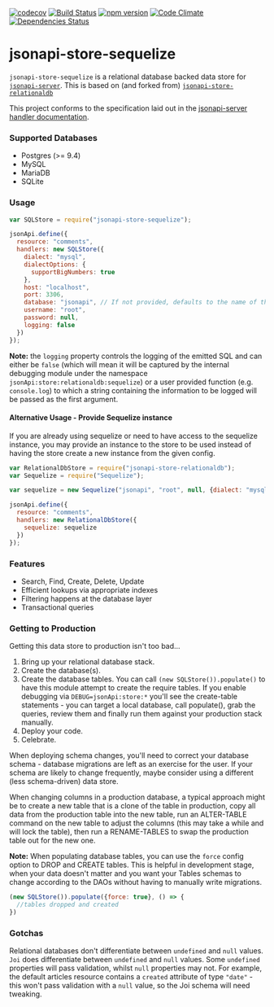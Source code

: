 [![codecov](https://codecov.io/gh/coding-blocks/jsonapi-store-sequelize/branch/master/graph/badge.svg)](https://codecov.io/gh/coding-blocks/jsonapi-store-sequelize)
[![Build Status](https://travis-ci.org/coding-blocks/jsonapi-store-sequelize.svg?branch=master)](https://travis-ci.org/coding-blocks/jsonapi-store-sequelize)
[![npm version](https://badge.fury.io/js/%40coding-blocks%2Fjsonapi-store-sequelize.svg)](https://badge.fury.io/js/%40coding-blocks%2Fjsonapi-store-sequelize)
[![Code Climate](https://codeclimate.com/github/coding-blocks/jsonapi-store-sequelize/badges/gpa.svg)](https://codeclimate.com/github/coding-blocks/jsonapi-store-sequelize)
[![Dependencies Status](https://david-dm.org/coding-blocks/jsonapi-store-sequelize.svg)](https://david-dm.org/coding-blocks/jsonapi-store-sequelize)


# jsonapi-store-sequelize

`jsonapi-store-sequelize` is a relational database backed data store for [`jsonapi-server`](https://github.com/holidayextras/jsonapi-server).
This is based on (and forked from) [`jsonapi-store-relationaldb`](https://github.com/holidayextras/jsonapi-store-relationaldb)

This project conforms to the specification laid out in the [jsonapi-server handler documentation](https://github.com/holidayextras/jsonapi-server/blob/master/documentation/handlers.md).

### Supported Databases

 * Postgres (>= 9.4)
 * MySQL
 * MariaDB
 * SQLite

### Usage

```javascript
var SQLStore = require("jsonapi-store-sequelize");

jsonApi.define({
  resource: "comments",
  handlers: new SQLStore({
    dialect: "mysql",
    dialectOptions: {
      supportBigNumbers: true
    },
    host: "localhost",
    port: 3306,
    database: "jsonapi", // If not provided, defaults to the name of the resource
    username: "root",
    password: null,
    logging: false
  })
});
```

**Note:** the `logging` property controls the logging of the emitted SQL and can either be `false` (which will mean it will be captured by the internal debugging module under the namespace `jsonApi:store:relationaldb:sequelize`) or a user provided function (e.g. `console.log`) to which a string containing the information to be logged will be passed as the first argument.

#### Alternative Usage - Provide Sequelize instance

If you are already using sequelize or need to have access to the sequelize instance, you may provide an instance to the store to be used instead of having the store create a new instance from the given config.

```javascript
var RelationalDbStore = require("jsonapi-store-relationaldb");
var Sequelize = require("Sequelize");

var sequelize = new Sequelize("jsonapi", "root", null, {dialect: "mysql"});

jsonApi.define({
  resource: "comments",
  handlers: new RelationalDbStore({
    sequelize: sequelize
  })
});
```

### Features

 * Search, Find, Create, Delete, Update
 * Efficient lookups via appropriate indexes
 * Filtering happens at the database layer
 * Transactional queries


### Getting to Production

Getting this data store to production isn't too bad...

1. Bring up your relational database stack.
2. Create the database(s).
3. Create the database tables. You can call `(new SQLStore()).populate()` to have this module attempt to create the require tables. If you enable debugging via `DEBUG=jsonApi:store:*` you'll see the create-table statements - you can target a local database, call populate(), grab the queries, review them and finally run them against your production stack manually.
3. Deploy your code.
4. Celebrate.

When deploying schema changes, you'll need to correct your database schema - database migrations are left as an exercise for the user. If your schema are likely to change frequently, maybe consider using a different (less schema-driven) data store.

When changing columns in a production database, a typical approach might be to create a new table that is a clone of the table in production, copy all data from the production table into the new table, run an ALTER-TABLE command on the new table to adjust the columns (this may take a while and will lock the table), then run a RENAME-TABLES to swap the production table out for the new one.

**Note:** When populating database tables, you can use the `force` config option to DROP and CREATE tables. This is helpful in development stage, when your data doesn't matter and you want your Tables schemas to change according to the DAOs without having to manually write migrations.

```js
(new SQLStore()).populate({force: true}, () => {
  //tables dropped and created
})
```

### Gotchas

Relational databases don't differentiate between `undefined` and `null` values. `Joi` does differentiate between `undefined` and `null` values. Some `undefined` properties will pass validation, whilst `null` properties may not. For example, the default articles resource contains a `created` attribute of type `"date"` - this won't pass validation with a `null` value, so the Joi schema will need tweaking.
